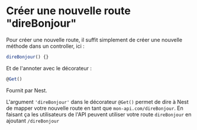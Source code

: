 # Créer une nouvelle route "direBonjour"

Pour créer une nouvelle route, il suffit simplement de créer une nouvelle méthode dans un controller, ici :

```ts
direBonjour() {}
```

Et de l'annoter avec le décorateur :

```ts
@Get()
```

Fournit par Nest.

L'argument `'direBonjour'` dans le décorateur `@Get()` permet de dire à Nest de mapper votre nouvelle route en tant que `mon-api.com/direBonjour`. En faisant ça les utilisateurs de l'API peuvent utiliser votre route `direBonjour` en ajoutant `/direBonjour`